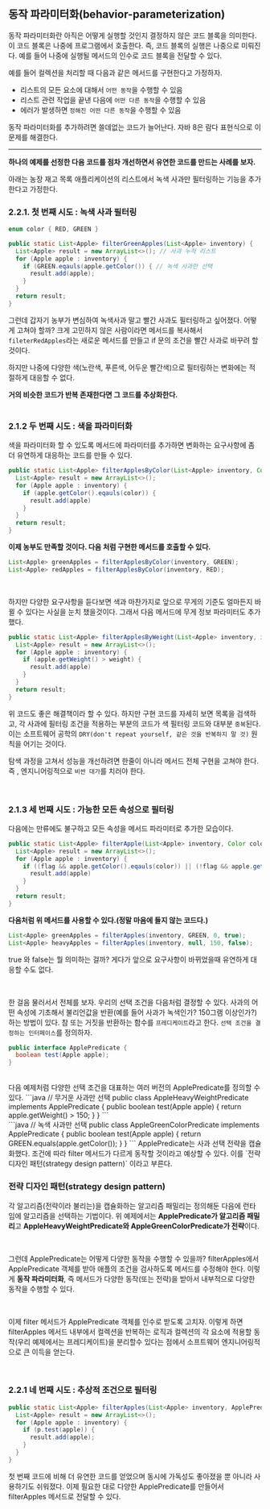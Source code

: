 ## 동작 파라미터화(behavior-parameterization)
동작 파라미터화란 아직은 어떻게 실행할 것인지 결정하지 않은 코드 블록을 의미한다. 이 코드 블록은 나중에 프로그램에서 호출한다. 즉, 코드 블록의 실행은 나중으로 미뤄진다. 예를 들어 나중에 실행될 메서드의 인수로 코드 블록을 전달할 수 있다.

예를 들어 컬렉션을 처리할 때 다음과 같은 메서드를 구현한다고 가정하자.

- 리스트의 모든 요소에 대해서 `어떤 동작`을 수행할 수 있음
- 리스트 관련 작업을 끝낸 다음에 `어떤 다른 동작`을 수행할 수 있음
- 에러가 발생하면 `정해진 어떤 다른 동작`을 수행할 수 있음

동작 파라미터화를 추가하려면 쓸데없는 코드가 늘어난다. 자바 8은 람다 표현식으로 이 문제를 해결한다.

---

**하나의 예제를 선정한 다음 코드를 점차 개선하면서 유연한 코드를 만드는 사례를 보자.**

아래는 농장 재고 목록 애플리케이션의 리스트에서 녹색 사과만 필터링하는 기능을 추가한다고 가정한다.

### 2.2.1. 첫 번째 시도 : 녹색 사과 필터링
```java
enum color { RED, GREEN }
```
```java
public static List<Apple> filterGreenApples(List<Apple> inventory) {
  List<Apple> result = new ArrayList<>(); // 사과 누적 리스트
  for (Apple apple : inventory) {
    if (GREEN.eqauls(apple.getColor()) { // 녹색 사과만 선택
      result.add(apple);
    }
  }
  return result;
}
```
그런데 갑자기 농부가 변심하여 녹색사과 말고 빨간 사과도 필터링하고 싶어졌다. 어떻게 고쳐야 할까? 크게 고민하지 않은 사람이라면 메서드를 복사해서 `fileterRedApples`라는 새로운 메서드를 만들고 if 문의 조건을 빨간 사과로 바꾸려 할 것이다.

하지만 나중에 다양한 색(노란색, 푸른색, 어두운 빨간색)으로 필터링하는 변화에는 적절하게 대응할 수 없다. 

**거의 비슷한 코드가 반복 존재한다면 그 코드를 추상화한다.**
<br/><br/>
### 2.1.2 두 번째 시도 : 색을 파라미터화
색을 파라미터화 할 수 있도록 메서드에 파라미터를 추가하면 변화하는 요구사항에 좀 더 유연하게 대응하는 코드를 만들 수 있다.
```java
public static List<Apple> filterApplesByColor(List<Apple> inventory, Color color) {
  List<Apple> result = new ArrayList<>();
  for (Apple apple : inventory) {
    if (apple.getColor().eqauls(color)) {
      result.add(apple)
    }
  }
  return result;
}
```

**이제 농부도 만족할 것이다. 다음 처럼 구현한 메서드를 호출할 수 있다.**
```java
List<Apple> greenApples = filterApplesByColor(inventory, GREEN);
List<Apple> redApples = filterApplesByColor(inventory, RED);
```

<br/>

하지만 다양한 요구사항을 듣다보면 색과 마찬가지로 앞으로 무게의 기준도 얼마든지 바뀔 수 있다는 사실을 눈치 챘을것이다. 그래서 다음 메서드에 무게 정보 파라미터도 추가했다.
```java
public static List<Apple> filterApplesByWeight(List<Apple> inventory, int weight) {
  List<Apple> result = new ArrayList<>();
  for (Apple apple : inventory) {
    if (apple.getWeight() > weight) {
      result.add(apple)
    }
  }
  return result;
}
```
위 코드도 좋은 해결책이라 할 수 있다. 하지만 구현 코드를 자세히 보면 목록을 검색하고, 각 사과에 필터링 조건을 적용하는 부분의 코드가 색 필터링 코드와 대부분 `중복`된다.
이는 소프트웨어 공학의 `DRY(don't repeat yourself, 같은 것을 반복하지 말 것)` 원칙을 어기는 것이다.

탐색 과정을 고쳐서 성능을 개선하려면 한줄이 아니라 메서드 전체 구현을 고쳐야 한다. 즉 , 엔지니어링적으로 `비싼 대가`를 치러야 한다.

<br/>

### 2.1.3 세 번째 시도 : 가능한 모든 속성으로 필터링
다음에는 만류에도 불구하고 모든 속성을 메서드 파라미터로 추가한 모습이다.
```java
public static List<Apple> filterApple(List<Apple> inventory, Color color, int weight, boolean flag) {
  List<Apple> result = new ArrayList<>();
  for (Apple apple : inventory) {
    if ((flag && apple.getColor().eqauls(color)) || (!flag && apple.getWeight() > weight)) { // 색이나 무게를 선택하는 방법이 마음에 들지 않는다.
      result.add(apple)
    }
  }
  return result;
}
```

**다음처럼 위 메서드를 사용할 수 있다.(정말 마음에 들지 않는 코드다.)**
```java
List<Apple> greenApples = filterApples(inventory, GREEN, 0, true);
List<Apple> heavyApples = filterApples(inventory, null, 150, false);
```
true 와 false는 뭘 의미하는 걸까? 게다가 앞으로 요구사항이 바뀌었을때 유연하게 대응할 수도 없다.

<br/>

한 걸음 물러서서 전체를 보자. 우리의 선택 조건을 다음처럼 결정할 수 있다. 사과의 어떤 속성에 기초해서 불리언값을 반환(예를 들어 사과가 녹색인가? 150그램 이상인가?)하는 방법이 있다. 참 또는 거짓을 반환하는 함수를 `프레디케이트`라고 한다. `선택 조건을 결정하는 인터페이스`를 정의하자.
```java
public interface ApplePredicate {
  boolean test(Apple apple);
}
```
<br/>
다음 예제처럼 다양한 선택 조건을 대표하는 여러 버전의 ApplePredicate를 정의할 수 있다.
```java
// 무거운 사과만 선택
public class AppleHeavyWeightPredicate implements ApplePredicate {
  public boolean test(Apple apple) {
    return apple.getWeight() > 150;
  }
}
```
<br/>
```java
// 녹색 사과만 선택
public class AppleGreenColorPredicate implements ApplePredicate {
  public boolean test(Apple apple) {
    return GREEN.equals(apple.getColor());
  }
}
```
ApplePredicate는 사과 선택 전략을 캡슐화했다. 조건에 따라 filter 메서드가 다르게 동작할 것이라고 예상할 수 있다. 이를 `전략 디자인 패턴(strategy design pattern)` 이라고 부른다. 

<br/>

### 전략 디자인 패턴(strategy design pattern)
각 알고리즘(전략이라 불리는)을 캡슐화하는 알고리즘 패밀리는 정의해둔 다음에 런타임에 알고리즘을 선택하는 기법이다. 위 예제에서는 **ApplePredicate가 알고리즘 패밀리**고 **AppleHeavyWeightPredicate와 AppleGreenColorPredicate가 전략**이다.

<br/>

그런데 ApplePredicate는 어떻게 다양한 동작을 수행할 수 있을까? filterApples에서 ApplePredicate 객체를 받아 애플의 조건을 검사하도록 메서드를 수정해야 한다. 이렇게 **동작 파라미터화**, 즉 메서드가 다양한 동작(또는 전략)을 받아서 내부적으로 다양한 동작을 수행할 수 있다.

<br/>

이제 filter 메서드가 ApplePredicate 객체를 인수로 받도록 고치자. 이렇게 하면 filterApples 메서드 내부에서 컬렉션을 반복하는 로직과 컬렉션의 각 요소에 적용할 동작(우리 예제에서는 프레디케이트)을 분리할수 있다는 점에서 소프트웨어 엔지니어링적으로 큰 이득을 얻는다.

<br/>

### 2.2.1 네 번째 시도 : 추상적 조건으로 필터링
```java
public static List<Apple> filterApples(List<Apple> inventory, ApplePredicate p) {
  List<Apple> result = new ArrayList<>();
  for (Apple apple : inventory) {
    if (p.test(apple)) {
      result.add(apple);
    }
  }
}
```
첫 번째 코드에 비해 더 유연한 코드를 얻었으며 동시에 가독성도 좋아졌을 뿐 아니라 사용하기도 쉬워졌다. 이제 필요한 대로 다양한 ApplePredicate를 만들어서 filterApples 메서드로 전달할 수 있다.
















